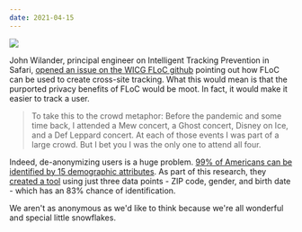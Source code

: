 ```yaml
---
date: 2021-04-15
---
```

![][giphy]

John Wilander, principal engineer on Intelligent Tracking Prevention in Safari,
[opened an issue on the WICG FLoC github][1] pointing out how FLoC can be used
to create cross-site tracking.  What this would mean is that the purported
privacy benefits of FLoC would be moot.  In fact, it would make it easier
to track a user.

> To take this to the crowd metaphor: Before the pandemic and some time back,
> I attended a Mew concert, a Ghost concert, Disney on Ice, and a Def Leppard
> concert. At each of those events I was part of a large crowd. But I bet you
> I was the only one to attend all four.

Indeed, de-anonymizing users is a huge problem.
[99% of Americans can be identified by 15 demographic attributes][2].
As part of this research, they [created a tool][3] using just three
data points - ZIP code, gender, and birth date - which has an 83% chance
of identification.

We aren't as anonymous as we'd like to think because we're all wonderful and special
little snowflakes.

[giphy]: https://media.giphy.com/media/l1Etd95mJdO2OkcHC/giphy-downsized.gif

[1]: https://github.com/WICG/floc/issues/100
[2]: https://www.cnbc.com/2019/07/23/anonymous-data-might-not-be-so-anonymous-study-shows.html
[3]: https://cpg.doc.ic.ac.uk/individual-risk/

